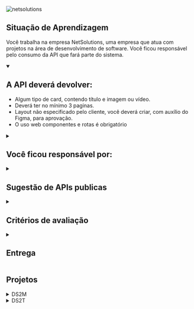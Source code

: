 
![netsolutions](https://user-images.githubusercontent.com/42476943/236190098-91455210-eb6c-4efc-bd19-3dcb7618adc3.png)

## Situação de Aprendizagem

Você trabalha na empresa NetSolutions, uma empresa que atua com projetos na área de
desenvolvimento de software. Você ficou responsável pelo consumo da API que fará parte do
sistema.

<details open>
<summary><h2>A API deverá devolver:</h2></summary>

- Algum tipo de card, contendo título e imagem ou vídeo.
- Deverá ter no mínimo 3 paginas.
- Layout não especificado pelo cliente, você deverá criar, com auxílio do Figma, para aprovação.
- O uso web componentes e rotas é obrigatório

</details>

<details>
<summary><h2>Você ficou responsável por:</h2></summary>

1. Estudar a documentação da API.
2. Consumir a API.
3. Criar os componentes
4. Criar as páginas
5. Criar as rotas
</details>

<details>
<summary><h2>Sugestão de APIs publicas</h2></summary>

- https://swapi.co/
- https://developer.marvel.com/
- https://pokeapi.co/
- http://www.omdbapi.com/
- https://rawg.io/apidocs
- https://developer.github.com/v3/
- https://developers.themoviedb.org/3
- https://api.vagalume.com.br/
- https://lyricsovh.docs.apiary.io/
- https://jikan.docs.apiary.io/
- https://pixabay.com/api/docs/
- https://www.tvmaze.com/api
- https://superheroapi.com/

> 💡 Poderá ser utilizada outra API desde que seja aprovada.
</details>

<details>
<summary><h2>Critérios de avaliação</h2></summary>

- [ ]  Documentou problemas, se encontrado, para futuras consultas?
- [ ]  Foi criado o layout no figma?
- [ ]  A página foi construída seguindo o planejado no Figma?
- [ ]  A página funciona em dispositivos diferentes?
- [ ]  Foi consumida a API escolhida?
- [ ]  Foi criado web componentes?
- [ ]  Foi criado um padrão de roteamente para as paginas?
- [ ]  As funções foram criadas seguindo à boa prática de responsabilidade única?
- [ ]  Quando possível, foi criado funções puras?
- [ ]  O projeto está publicado?
- [ ]  Foi criado o arquivo README.md?

</details>

<details>
<summary><h2>Entrega</h2></summary>

- Crie uma pasta com seu nome dentro da pasta projetos e faça um pull request
- Data: 04/05/23
- Horário: 11:30

</details>

## Projetos
<details>
<summary>DS2M</summary>

  | Nome | API | Projeto |
  |---|---|---|
  |[Fernando Leonid](https://github.com/fernandoleonid) | [ViaCEP](https://viacep.com.br/) | [Cadastro](https://github.com/fernandoleonid/consumo-api-js/tree/main/01-viacep) |
  |[Felipe Florencio](https://github.com/FelipeFlorencio9) | [Pixabay](https://pixabay.com/api/docs/) | [Pixabay API Consumer](https://github.com/FelipeFlorencio9/pixabay-api#readme) |
  |[Gustavo Henrique](https://github.com/GustavoHenriqueProjects) | [TheSpaceDevs](https://ll.thespacedevs.com/docs/) | [TheSpaceDevs API Consumer](https://github.com/GustavoHenriqueProjects/The-Space-FrontEnd)|
  [Caio Palermo](https://github.com/HasegawaTaizou) | [Vagalume](https://api.vagalume.com.br/) | [Songsphere](https://github.com/HasegawaTaizou/SongSphere#readme) |
  |[Cleiton Cruz](https://github.com/cotilen) | [PokeApi](https://pokeapi.co/) | [GottaCatch](https://github.com/Cotilen/Gotta_Catch-Em_All) |
  |[Camila Pinheiro](https://github.com/camilapinh3iro) | [Systeme-Solaire](https://api.le-systeme-solaire.net/en/) | [Solar System](https://github.com/camilapinh3iro/solar_system#readme) |
  |[Eduardo Ribeiro](https://github.com/Rib3r0) | [jikan](https://docs.api.jikan.moe/) | [jojo](https://github.com/Rib3r0/jojo-api-publica) |
   |[Clara Martins](https://github.com/oliveiraclara) | [OMDBAPI](http://www.omdbapi.com/) | [Search a movie!](https://github.com/oliveiraclara/api-movies) |

</details>

<details>
<summary>DS2T</summary>

  | Nome | API | Projeto |
  |---|---|---|
  |[Fernando Leonid](https://github.com/fernandoleonid) | [ViaCEP](https://viacep.com.br/) | [Cadastro](https://github.com/fernandoleonid/consumo-api-js/tree/main/01-viacep) |
  |[Bianca Leao](https://github.com/fernandoleonid) | [OMDBAPI](http://www.omdbapi.com/) | [Bibisflix](https://github.com/leaobia/netflix) |
  |[Thiago Freitas](https://github.com/Thiago1223) | [NARUTOAPI](https://www.narutodb.xyz/) | [Naruto](https://github.com/Thiago1223/naruto-api) |
  |[Matheus Reis](https://github.com/matheusalves099) | [BALLDONTLIE](https://app.balldontlie.io/) | [NBA Info](https://github.com/MatheusAlves099/nba_info_api) |
  |[Mateus Alves da Silva](https://github.com/fernandoleonid) | [EldenRingAPI](https://docs.eldenring.fanapis.com/docs/) | [EldenRing](https://github.com/MateusAlves595/Elden-Ring) |
  |[Artur Alves](https://github.com/ArturAlvess) | [PokeAPI](https://pokeapi.co/) | [PokeInfo](https://github.com/ArturAlvess/pokeinfo-webcomponent) |
  |[Millena Ferreira](https://github.com/MillenaFerreira) | [HarryPotterAPI](https://hp-api.onrender.com/) | [Hogwarts](https://the-world-of-harry-potter.vercel.app/) |
  |[Muryllo Vieira](https://github.com/muryllovieira) | [ValorantAPI](https://dash.valorant-api.com/) | [Valorant](https://valorant-api-senai.netlify.app/) |
  |[Caroline Portela](https://github.com/carolineportela) | [OverwatchAPI](https://overfast-api.tekrop.fr/#tag/Heroes/operation/list_heroes_heroes_get) | [Overwatch](https://overwatch-pink.vercel.app) |
  |[Claudio Sousa](https://github.com/ClaudioSousa44) | [TheMovieDataBase](https://developers.themoviedb.org/3/getting-started/introduction) | [PopCornRoom](https://github.com/ClaudioSousa44/PopCornRoom) |
  |[Luiz Gustavo](https://github.com/luyz-gusta) | [ValorantAPI](https://dash.valorant-api.com/) | [Valorant Web](https://valorant-web-ten.vercel.app) |
  |[Alexssandro Gomes](https://github.com/AlexssandroSilvaGomes) | [DnDAPI](https://www.dnd5eapi.co/) | [Dungeons&Dragons](https://dungeonanddragons.netlify.app/) |
  |[Yasmin Gonçalves](https://github.com/yasmingcv) | [OpenWeather](https://openweathermap.org/api) | [WeatherNow](https://weather-now-delta.vercel.app/) |
  |[Julia Soares](https://github.com/Xul14) | [Bob'b Burger API](https://www.bobsburgersapi.com/) | [Bob' Burger](https://bobs-burger-api.vercel.app/) |
  |[André Luiz](https://github.com/andreluisconstantino) | [Dog API](https://dog.ceo/dog-api/) | [Random Dogs](https://random-dogs-rho.vercel.app) |
</details>
